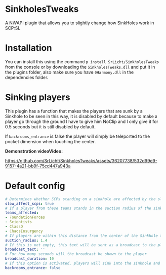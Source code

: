 # SinkholesTweaks
 A NWAPI plugin that allows you to slightly change how SinkHoles work in SCP:SL

 # Installation
 You can install this using the command ``p install SrLicht/SinkholesTweaks`` from the console or by downloading the ``SinkholesTweaks.dll`` and put it in the plugins folder, also make sure you have ``0Harmony.dll`` in the dependencies folder.

 # Sinking players
 This plugin has a function that makes the players that are sunk by a Sinkhole to be seen in this way, it is disabled by default because to make a player go through the ground I have to give him NoClip and I only give it for 0.5 seconds but it is still disabled by default.

If ``backrooms_entrance`` is false the player will simply be teleported to the pocket dimension when touching the center.
 

**Demonstration videoVideo:**



https://github.com/SrLicht/SinkholesTweaks/assets/36207738/532d99e9-9157-4a21-bb9f-75cd447a943a



# Default config

```yml
# Determines whether SCPs standing on a sinkhole are affected by the slow
slow_affect_scps: true
# If a player from these teams stands in the suction radius of the sinkhole, he will be moved to the pocket dimension.
teams_affected:
- FoundationForces
- Scientists
- ClassD
- ChaosInsurgency
# If players are within this distance from the center of the Sinkhole they will be sucked into the pocket dimension.
suction_radius: 1.4
# If this is not empty, this text will be sent as a broadcast to the player when he is taken to the pocket dimension.
broadcast_text: ''
# For how many seconds will the broadcast be shown to the player
broadcast_duration: 10
# If this option is activated, players will sink into the sinkhole and then be taken to the pocket dimension. WARNING to make this possible the player is given noclip for 0.5 seconds, that's why it is disabled by default.
backrooms_entrance: false

```
